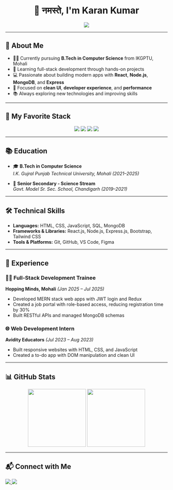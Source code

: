 <h1 align="center">🙏 नमस्ते, I'm Karan Kumar</h1>

<div align="center">
  <img src="https://readme-typing-svg.herokuapp.com?lines=Full-stack+Web+Developer;MERN+Stack+Dev;React+Enthusiast;Clean+UI+Lover+☕;Always+Learning+New+Tech&center=true&width=500&height=35&font=Fira+Code&color=00F7FF&vCenter=true&size=24">
</div>

---

## 🚀 About Me

- 👨‍🏫 Currently pursuing **B.Tech in Computer Science** from IKGPTU, Mohali  
- 🌱 Learning full-stack development through hands-on projects  
- 💻 Passionate about building modern apps with **React**, **Node.js**, **MongoDB**, and **Express**  
- 🎯 Focused on **clean UI**, **developer experience**, and **performance**  
- 📚 Always exploring new technologies and improving skills  

---

## 🧠 My Favorite Stack

<div align="center">
  <img src="https://img.shields.io/badge/-React-20232A?style=for-the-badge&logo=react&logoColor=61DAFB"/>
  <img src="https://img.shields.io/badge/-Node.js-339933?style=for-the-badge&logo=nodedotjs&logoColor=white"/>
  <img src="https://img.shields.io/badge/-JavaScript-F7DF1E?style=for-the-badge&logo=javascript&logoColor=black"/>
  <img src="https://img.shields.io/badge/-Tailwind-38B2AC?style=for-the-badge&logo=tailwind-css&logoColor=white"/>
</div>

---

## 📚 Education

- 🎓 **B.Tech in Computer Science**  
  _I.K. Gujral Punjab Technical University, Mohali (2021–2025)_

- 🏫 **Senior Secondary - Science Stream**  
  _Govt. Model Sr. Sec. School, Chandigarh (2019–2021)_

---

## 🛠 Technical Skills

- **Languages:** HTML, CSS, JavaScript, SQL, MongoDB  
- **Frameworks & Libraries:** React.js, Node.js, Express.js, Bootstrap, Tailwind CSS  
- **Tools & Platforms:** Git, GitHub, VS Code, Figma

---

## 💼 Experience

### 🧑‍💻 Full-Stack Development Trainee  
**Hopping Minds, Mohali** _(Jan 2025 – Jul 2025)_
- Developed MERN stack web apps with JWT login and Redux  
- Created a job portal with role-based access, reducing registration time by 30%  
- Built RESTful APIs and managed MongoDB schemas

### 🌐 Web Development Intern  
**Avidity Educators** _(Jul 2023 – Aug 2023)_
- Built responsive websites with HTML, CSS, and JavaScript  
- Created a to-do app with DOM manipulation and clean UI

---

## 📊 GitHub Stats

<div align="center">
  <img src="https://github-readme-stats.vercel.app/api?username=karan7638&show_icons=true&theme=radical" height="180em"/>
  <img src="https://github-readme-stats.vercel.app/api/top-langs/?username=karan7638&layout=compact&theme=radical" height="180em"/>
</div>

---

## 📬 Connect with Me

<p align="left">
  <a href="mailto:karan2421kumar@gmail.com">
    <img src="https://img.shields.io/badge/-Email-D14836?style=for-the-badge&logo=gmail&logoColor=white" />
  </a>
  <a href="https://linkedin.com/in/karan-kumar-99080b24b" target="_blank">
    <img src="https://img.shields.io/badge/-LinkedIn-0077B5?style=for-the-badge&logo=linkedin&logoColor=white" />
  </a>
</p>
